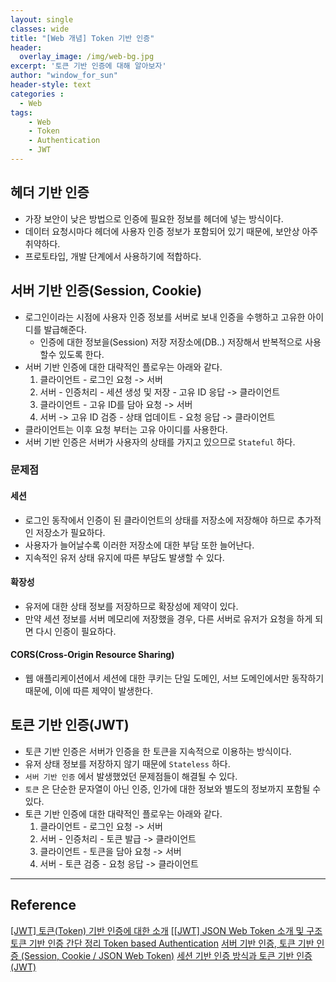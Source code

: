 ```yaml
--- 
layout: single
classes: wide
title: "[Web 개념] Token 기반 인증"
header:
  overlay_image: /img/web-bg.jpg
excerpt: '토큰 기반 인증에 대해 알아보자'
author: "window_for_sun"
header-style: text
categories :
  - Web
tags:
    - Web
    - Token
    - Authentication
    - JWT
---  
```


## 헤더 기반 인증
- 가장 보안이 낮은 방법으로 인증에 필요한 정보를 헤더에 넣는 방식이다.
- 데이터 요청시마다 헤더에 사용자 인증 정보가 포함되어 있기 때문에, 보안상 아주 취약하다.
- 프로토타입, 개발 단계에서 사용하기에 적합하다.

## 서버 기반 인증(Session, Cookie)
- 로그인이라는 시점에 사용자 인증 정보를 서버로 보내 인증을 수행하고 고유한 아이디를 발급해준다.
	- 인증에 대한 정보을(Session) 저장 저장소에(DB..) 저장해서 반복적으로 사용할수 있도록 한다.
- 서버 기반 인증에 대한 대략적인 플로우는 아래와 같다.
	1. 클라이언트 - 로그인 요청 -> 서버
	1. 서버 - 인증처리 - 세션 생성 및 저장 - 고유 ID 응답 -> 클라이언트
	1. 클라이언트 - 고유 ID를 담아 요청 -> 서버
	1. 서버 -> 고유 ID 검증 - 상태 업데이트 - 요청 응답 -> 클라이언트
- 클라이언트는 이후 요청 부터는 고유 아이디를 사용한다.
- 서버 기반 인증은 서버가 사용자의 상태를 가지고 있으므로 `Stateful` 하다.

### 문제점
#### 세션
- 로그인 동작에서 인증이 된 클라이언트의 상태를 저장소에 저장해야 하므로 추가적인 저장소가 필요하다.
- 사용자가 늘어날수록 이러한 저장소에 대한 부담 또한 늘어난다.
- 지속적인 유저 상태 유지에 따른 부담도 발생할 수 있다.

#### 확장성
- 유저에 대한 상태 정보를 저장하므로 확장성에 제약이 있다.
- 만약 세션 정보를 서버 메모리에 저장했을 경우, 다른 서버로 유저가 요청을 하게 되면 다시 인증이 필요하다.

#### CORS(Cross-Origin Resource Sharing)
- 웹 애플리케이션에서 세션에 대한 쿠키는 단일 도메인, 서브 도메인에서만 동작하기 때문에, 이에 따른 제약이 발생한다.

## 토큰 기반 인증(JWT)
- 토큰 기반 인증은 서버가 인증을 한 토큰을 지속적으로 이용하는 방식이다.
- 유저 상태 정보를 저장하지 않기 때문에 `Stateless` 하다.
- `서버 기반 인증` 에서 발생했었던 문제점들이 해결될 수 있다.
- `토큰` 은 단순한 문자열이 아닌 인증, 인가에 대한 정보와 별도의 정보까지 포함될 수 있다.
- 토큰 기반 인증에 대한 대략적인 플로우는 아래와 같다.
	1. 클라이언트 - 로그인 요청 -> 서버
	1. 서버 - 인증처리 - 토큰 발급 -> 클라이언트
	1. 클라이언트 - 토큰을 담아 요청 -> 서버
	1. 서버 - 토큰 검증 - 요청 응답 -> 클라이언트







---
## Reference
[[JWT] 토큰(Token) 기반 인증에 대한 소개](https://velopert.com/2350)
[[[JWT] JSON Web Token 소개 및 구조](https://velopert.com/2389)
[토큰 기반 인증 간단 정리 Token based Authentication](https://blog.msalt.net/251)
[서버 기반 인증, 토큰 기반 인증 (Session, Cookie / JSON Web Token)](https://dooopark.tistory.com/6)
[세션 기반 인증 방식과 토큰 기반 인증(JWT)](https://yonghyunlee.gitlab.io/node/jwt/)